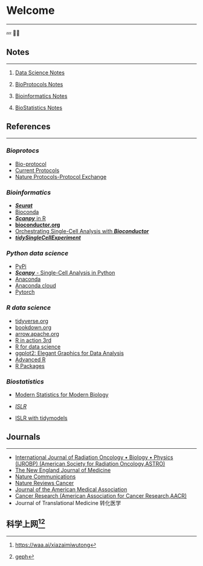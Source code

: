 # Welcome

------------------------------------------------------------------------

💤 💯🤣

## **Notes**

------------------------------------------------------------------------

1.  [Data Science Notes](https://wanganlin00.github.io/DataScience/)

2.  [BioProtocols Notes](https://wanganlin00.github.io/BioProtocols/)

3.  [Bioinformatics Notes](https://wanganlin00.github.io/Bioinformatics/)

4.  [BioStatistics Notes](https://wanganlin00.github.io/BioStatistics/)

## **References**

------------------------------------------------------------------------

### *Bioprotocs*

-   [Bio-protocol](https://bio-protocol.org/cn)
-   [Current Protocols](https://currentprotocols.onlinelibrary.wiley.com/)
-   [Nature Protocols-Protocol Exchange](https://protocolexchange.researchsquare.com/)

### *Bioinformatics*

-   [***Seurat***](https://satijalab.org/seurat/)
-   [Bioconda](https://bioconda.github.io/)
-   [***Scanpy*** in R](https://theislab.github.io/scanpy-in-R/)
-   [**bioconductor.org**](https://new.bioconductor.org/)
-   [Orchestrating Single-Cell Analysis with ***Bioconductor***](https://bioconductor.org/books/release/OSCA/)
-   [***tidySingleCellExperiment***](https://bioconductor.org/packages/release/bioc/html/tidySingleCellExperiment.html)

### *Python data science*

-   [PyPi](https://pypi.org/)
-   [***Scanpy*** - Single-Cell Analysis in Python](https://scanpy.readthedocs.io/en/stable/index.html)
-   [Anaconda](https://www.anaconda.com/download/)
-   [Anaconda cloud](https://anaconda.cloud/)
-   [Pytorch](https://pytorch.org/)

### *R data science*

-   [tidyverse.org](https://www.tidyverse.org/)
-   [bookdown.org](https://bookdown.org/)
-   [arrow.apache.org](https://arrow.apache.org/docs/r/)
-   [R in action 3rd](https://livebook.manning.com/book/r-in-action-third-edition)
-   [R for data science](https://r4ds.hadley.nz/)
-   [ggplot2: Elegant Graphics for Data Analysis](https://ggplot2-book.org/)
-   [Advanced R](https://adv-r.hadley.nz/index.html#other-books)
-   [R Packages](https://r-pkgs.org/)

### *Biostatistics*

-   [Modern Statistics for Modern Biology](https://www.huber.embl.de/msmb/)

-   [*ISLR*](https://www.statlearning.com/)

-   [ISLR with tidymodels](https://emilhvitfeldt.github.io/ISLR-tidymodels-labs/)

## **Journals**

------------------------------------------------------------------------

-   [International Journal of Radiation Oncology • Biology • Physics (IJROBP) (American Society for Radiation Oncology,ASTRO)](https://www.redjournal.org/)
-   [The New England Journal of Medicine](https://www.nejm.org)
-   [Nature Communications](https://www.nature.com/ncomms/)
-   [Nature Reviews Cancer](https://www.nature.com/nrc/)
-   [Journal of the American Medical Association](https://jamanetwork.com/journals/jama)
-   [Cancer Research (American Association for Cancer Research,AACR)](https://aacrjournals.org/cancerres)
-   Journal of Translational Medicine 转化医学

## **科学上网**[^index-1][^index-2]

[^index-1]: <https://waa.ai/xiazaimiwutong>

[^index-2]: [geph](https://geph.io/)
